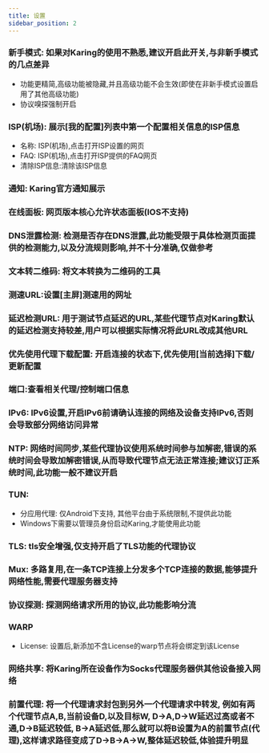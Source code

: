```yaml
---
title: 设置
sidebar_position: 2
---
```



### 新手模式: 如果对Karing的使用不熟悉,建议开启此开关,与非新手模式的几点差异
- 功能更精简,高级功能被隐藏,并且高级功能不会生效(即使在非新手模式设置启用了其他高级功能)
- 协议嗅探强制开启

### ISP(机场): 展示[我的配置]列表中第一个配置相关信息的ISP信息
- 名称: ISP(机场),点击打开ISP设置的网页
- FAQ: ISP(机场),点击打开ISP提供的FAQ网页
- 清除ISP信息:清除该ISP信息

### 通知: Karing官方通知展示

### 在线面板: 网页版本核心允许状态面板(IOS不支持)

### DNS泄露检测: 检测是否存在DNS泄露,此功能受限于具体检测页面提供的检测能力,以及分流规则影响,并不十分准确,仅做参考

### 文本转二维码: 将文本转换为二维码的工具

### 测速URL:设置[主屏]测速用的网址
### 延迟检测URL: 用于测试节点延迟的URL,某些代理节点对Karing默认的延迟检测支持较差,用户可以根据实际情况将此URL改成其他URL

### 优先使用代理下载配置: 开启连接的状态下,优先使用[当前选择]下载/更新配置

### 端口:查看相关代理/控制端口信息

### IPv6: IPv6设置,开启IPv6前请确认连接的网络及设备支持IPv6,否则会导致部分网络访问异常

### NTP: 网络时间同步,某些代理协议使用系统时间参与加解密,错误的系统时间会导致加解密错误,从而导致代理节点无法正常连接;建议订正系统时间,此功能一般不建议开启

### TUN: 
- 分应用代理: 仅Android下支持, 其他平台由于系统限制,不提供此功能
- Windows下需要以管理员身份启动Karing,才能使用此功能

### TLS: tls安全增强,仅支持开启了TLS功能的代理协议

### Mux: 多路复用,在一条TCP连接上分发多个TCP连接的数据,能够提升网络性能,需要代理服务器支持

### 协议探测: 探测网络请求所用的协议,此功能影响分流

### WARP
- License: 设置后,新添加不含License的warp节点将会绑定到该License

### 网络共享: 将Karing所在设备作为Socks代理服务器供其他设备接入网络

### 前置代理: 将一个代理请求封包到另外一个代理请求中转发, 例如有两个代理节点A,B,当前设备D,以及目标W, D->A,D->W延迟过高或者不通,D->B延迟较低, B->A延迟低,那么就可以将B设置为A的前置节点(代理),这样请求路径变成了D->B->A->W,整体延迟较低,体验提升明显